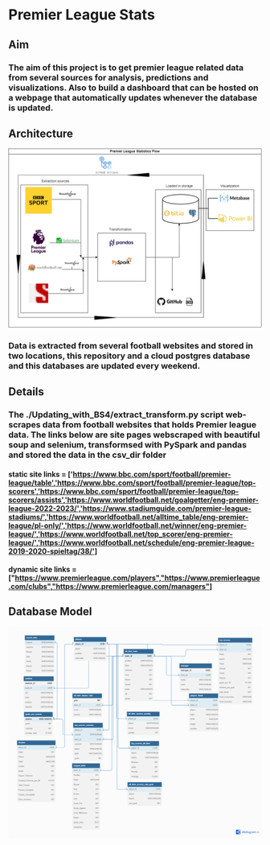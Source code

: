 
# Premier League Stats

## Aim
### The aim of this project is to get premier league related data from several sources for analysis, predictions and visualizations. Also to build a dashboard that can be hosted on a webpage that automatically updates whenever the database is updated.

## Architecture

![alt text](https://github.com/George-Michael-Dagogo/Premier_League_Stats/blob/main/data_model.jpg)

### Data is extracted from several football websites and stored in two locations, this repository and a cloud postgres database and this databases are updated every weekend.

## Details
### The ./Updating_with_BS4/extract_transform.py script web-scrapes data from football websites that holds Premier league data. The links below are site pages webscraped with beautiful soup and selenium, transformsed with PySpark and pandas and stored the data in the csv_dir folder
#### static site links = ['https://www.bbc.com/sport/football/premier-league/table','https://www.bbc.com/sport/football/premier-league/top-scorers','https://www.bbc.com/sport/football/premier-league/top-scorers/assists','https://www.worldfootball.net/goalgetter/eng-premier-league-2022-2023/','https://www.stadiumguide.com/premier-league-stadiums/','https://www.worldfootball.net/alltime_table/eng-premier-league/pl-only/','https://www.worldfootball.net/winner/eng-premier-league/','https://www.worldfootball.net/top_scorer/eng-premier-league/','https://www.worldfootball.net/schedule/eng-premier-league-2019-2020-spieltag/38/']

#### dynamic site links = ["https://www.premierleague.com/players","https://www.premierleague.com/clubs","https://www.premierleague.com/managers"]


## Database Model

![alt text](https://github.com/George-Michael-Dagogo/Premier_League_Stats/blob/main/database_schema.png)


